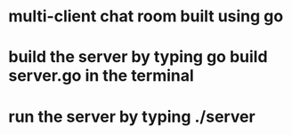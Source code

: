 # multi-client chat room built using go
# build the server by typing go build server.go in the terminal
# run the server by typing ./server
